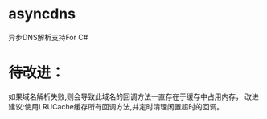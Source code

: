 # asyncdns
异步DNS解析支持For C#

# 待改进：
如果域名解析失败,则会导致此域名的回调方法一直存在于缓存中占用内存，
改进建议:使用LRUCache缓存所有回调方法,并定时清理闲置超时的回调。
